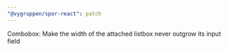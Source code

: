 ```yaml
---
"@vygruppen/spor-react": patch
---
```


Combobox: Make the width of the attached listbox never outgrow its input field
